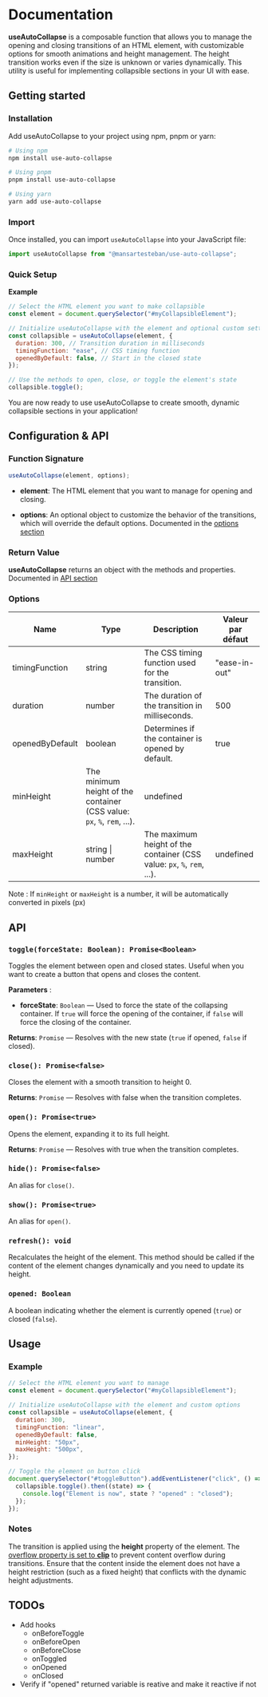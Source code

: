 # Documentation

**useAutoCollapse** is a composable function that allows you to manage the opening and closing transitions of an HTML element, with customizable options for smooth animations and height management. The height transition works even if the size is unknown or varies dynamically. This utility is useful for implementing collapsible sections in your UI with ease.

## Getting started

### Installation

Add useAutoCollapse to your project using npm, pnpm or yarn:

```bash
# Using npm
npm install use-auto-collapse

# Using pnpm
pnpm install use-auto-collapse

# Using yarn
yarn add use-auto-collapse
```

### Import

Once installed, you can import `useAutoCollapse` into your JavaScript file:

```javascript
import useAutoCollapse from "@mansartesteban/use-auto-collapse";
```

### Quick Setup

**Example**

```javascript
// Select the HTML element you want to make collapsible
const element = document.querySelector("#myCollapsibleElement");

// Initialize useAutoCollapse with the element and optional custom settings
const collapsible = useAutoCollapse(element, {
  duration: 300, // Transition duration in milliseconds
  timingFunction: "ease", // CSS timing function
  openedByDefault: false, // Start in the closed state
});

// Use the methods to open, close, or toggle the element's state
collapsible.toggle();
```

You are now ready to use useAutoCollapse to create smooth, dynamic collapsible sections in your application!

## Configuration & API

### Function Signature

```javascript
useAutoCollapse(element, options);
```

- **element**: The HTML element that you want to manage for opening and closing.

- **options**: An optional object to customize the behavior of the transitions, which will override the default options. Documented in the [options section](#options)

### Return Value

**useAutoCollapse** returns an object with the methods and properties. Documented in [API section](#api)

### Options

| Name            | Type                                                                    | Description                                                             | Valeur par défaut |
| --------------- | ----------------------------------------------------------------------- | ----------------------------------------------------------------------- | ----------------- |
| timingFunction  | string                                                                  | The CSS timing function used for the transition.                        | "ease-in-out"     |
| duration        | number                                                                  | The duration of the transition in milliseconds.                         | 500               |
| openedByDefault | boolean                                                                 | Determines if the container is opened by default.                       | true              |
| minHeight       | The minimum height of the container (CSS value: `px`, `%`, `rem`, ...). | undefined                                                               |
| maxHeight       | string \| number                                                        | The maximum height of the container (CSS value: `px`, `%`, `rem`, ...). | undefined         |

Note : If `minHeight` or `maxHeight` is a number, it will be automatically converted in pixels (px)

## API

### `toggle(forceState: Boolean): Promise<Boolean>`

Toggles the element between open and closed states. Useful when you want to create a button that opens and closes the content.

**Parameters** :

- **forceState**: `Boolean` — Used to force the state of the collapsing container. If `true` will force the opening of the container, if `false` will force the closing of the container.

**Returns**: `Promise` — Resolves with the new state (`true` if opened, `false` if closed).

### `close(): Promise<false>`

Closes the element with a smooth transition to height 0.

**Returns**: `Promise` — Resolves with false when the transition completes.

### `open(): Promise<true>`

Opens the element, expanding it to its full height.

**Returns**: `Promise` — Resolves with true when the transition completes.

### `hide(): Promise<false>`

An alias for `close()`.

### `show(): Promise<true>`

An alias for `open()`.

### `refresh(): void`

Recalculates the height of the element. This method should be called if the content of the element changes dynamically and you need to update its height.

### `opened: Boolean`

A boolean indicating whether the element is currently opened (`true`) or closed (`false`).

## Usage

### Example

```javascript
// Select the HTML element you want to manage
const element = document.querySelector("#myCollapsibleElement");

// Initialize useAutoCollapse with the element and custom options
const collapsible = useAutoCollapse(element, {
  duration: 300,
  timingFunction: "linear",
  openedByDefault: false,
  minHeight: "50px",
  maxHeight: "500px",
});

// Toggle the element on button click
document.querySelector("#toggleButton").addEventListener("click", () => {
  collapsible.toggle().then((state) => {
    console.log("Element is now", state ? "opened" : "closed");
  });
});
```

### Notes

The transition is applied using the **height** property of the element.
The [overflow property is set to **clip**](https://web.dev/learn/css/overflow?hl=fr#values) to prevent content overflow during transitions.
Ensure that the content inside the element does not have a height restriction (such as a fixed height) that conflicts with the dynamic height adjustments.

## TODOs

- Add hooks
  - onBeforeToggle
  - onBeforeOpen
  - onBeforeClose
  - onToggled
  - onOpened
  - onClosed
- Verify if "opened" returned variable is reative and make it reactive if not
